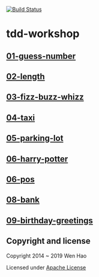 [![Build Status](https://travis-ci.org/wenhao/tdd-workshop.svg)](https://travis-ci.org/wenhao/tdd-workshop)


tdd-workshop
============

## [01-guess-number](./01-guess-number/README.md)


## [02-length](./01-length/README.md)


## [03-fizz-buzz-whizz](./03-fizz-buzz-whizz/README.md)


## [04-taxi](./04-taxi/README.md)


## [05-parking-lot](./05-parking-lot/README.md)


## [06-harry-potter](./06-harry-potter/README.md)


## [06-pos](./07-pos/README.md)


## [08-bank](./08-bank/README.md)

## [09-birthday-greetings](./09-birthday-greetings/README.md)


## Copyright and license

Copyright 2014 ~ 2019 Wen Hao

Licensed under [Apache License][1]

[1]: ./LICENSE